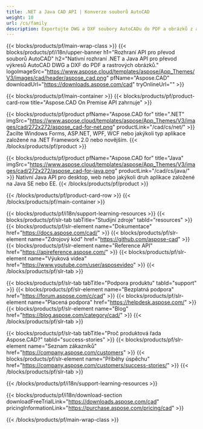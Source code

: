 ```yaml
---
title: .NET a Java CAD API | Konverze souborů AutoCAD 
weight: 10
url: /cs/family
description: Exportujte DWG a DXF soubory AutoCADu do PDF a obrázků z aplikací .NET a Java. Renderujte konkrétní vrstvy nebo rozvržení prostřednictvím knihovny AutoCAD
---
```


{{< blocks/products/pf/main-wrap-class >}}
{{< blocks/products/pf/i18n/upper-banner h1="Rozhraní API pro převod souborů AutoCAD" h2="Nativní rozhraní .NET a Java API pro převod výkresů AutoCAD DWG a DXF do PDF a rastrových obrázků." logoImageSrc="https://www.aspose.cloud/templates/aspose/App_Themes/V3/images/cad/header/aspose_cad.png" pfName="Aspose.CAD" downloadUrl="https://downloads.aspose.com/cad" tryOnlineUrl="" >}}

{{< blocks/products/pf/main-container >}}
{{< blocks/products/pf/product-card-row title="Aspose.CAD On Premise API zahrnuje" >}}

{{< blocks/products/pf/product pfName="Aspose.CAD for" title=".NET" imgSrc="https://www.aspose.cloud/templates/aspose/App_Themes/V3/images/cad/272x272/aspose_cad-for-net.png" productLink="/cad/cs/net/" >}}
Zacilte Windows Forms, ASP.NET, WPF, WCF nebo jakýkoli typ aplikace založené na .NET Framework 2.0 nebo novějším.
{{< /blocks/products/pf/product >}}

{{< blocks/products/pf/product pfName="Aspose.CAD for" title="Java" imgSrc="https://www.aspose.cloud/templates/aspose/App_Themes/V3/images/cad/272x272/aspose_cad-for-java.png" productLink="/cad/cs/java/" >}}
Nativní Java API pro desktop, web nebo jakýkoli druh aplikace založené na Java SE nebo EE.
{{< /blocks/products/pf/product >}}

{{< /blocks/products/pf/product-card-row >}}
{{< /blocks/products/pf/main-container >}}

{{< blocks/products/pf/i18n/support-learning-resources >}}
{{< blocks/products/pf/slr-tab tabTitle="Studijní zdroje" tabId="resources" >}}
{{< blocks/products/pf/slr-element name="Dokumentace" href="https://docs.aspose.com/cad/" >}}
{{< blocks/products/pf/slr-element name="Zdrojový kód" href="https://github.com/aspose-cad" >}}
{{< blocks/products/pf/slr-element name="Reference API" href="https://apireference.aspose.com/" >}}
{{< blocks/products/pf/slr-element name="Výuková videa" href="https://www.youtube.com/user/asposevideo" >}}
{{< /blocks/products/pf/slr-tab >}}

{{< blocks/products/pf/slr-tab tabTitle="Podpora produktu" tabId="support" >}}
{{< blocks/products/pf/slr-element name="Bezplatná podpora" href="https://forum.aspose.com/c/cad" >}}
{{< blocks/products/pf/slr-element name="Placená podpora" href="https://helpdesk.aspose.com/" >}}
{{< blocks/products/pf/slr-element name="Blog" href="https://blog.aspose.com/category/cad/" >}}
{{< /blocks/products/pf/slr-tab >}}

{{< blocks/products/pf/slr-tab tabTitle="Proč produktová řada Aspose.CAD?" tabId="success-stories" >}}
{{< blocks/products/pf/slr-element name="Seznam zákazníků" href="https://company.aspose.com/customers" >}}
{{< blocks/products/pf/slr-element name="Příběhy úspěchu" href="https://company.aspose.com/customers/success-stories/" >}}
{{< /blocks/products/pf/slr-tab >}}

{{< /blocks/products/pf/i18n/support-learning-resources >}}

{{< blocks/products/pf/i18n/download-section downloadFreeTrialLink="https://downloads.aspose.com/cad" pricingInformationLink="https://purchase.aspose.com/pricing/cad" >}}

{{< /blocks/products/pf/main-wrap-class >}}